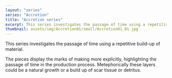 ```yaml
---
layout: "series"
series: "Accretion"
title: "Accretion series"
excerpt: This series investigates the passage of time using a repetitive build-up of material.
thumbnail: assets/img/Accretion01/small/Accretion01_01.jpg
---
```


This series investigates the passage of time using a repetitive build-up of material.

The pieces display the marks of making more explicitly, highlighting the passage of time in the production process. Metephorically these layers could be a natural growth or a build up of scar tissue or detritus.
